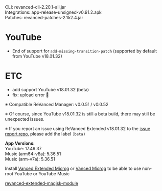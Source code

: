 CLI: revanced-cli-2.20.1-all.jar  
Integrations: app-release-unsigned-v0.91.2.apk  
Patches: revanced-patches-2.152.4.jar  

YouTube
==
- End of support for `add-missing-transition-patch` (supported by default from YouTube v18.01.32)

ETC
==
- add support YouTube v18.01.32 (beta)
- fix: upload error 🫠

※ Compatible ReVanced Manager: v0.0.51 / v0.0.52

※ Of course, since YouTube v18.01.32 is still a beta build, there may still be unexpected issues.

※ If you report an issue using ReVanced Extended v18.01.32 to the [issue report repo](https://github.com/inotia00/ReVanced_Extended), please add the label `(beta)`
  
**App Versions:**  
YouTube: 17.49.37  
Music (arm64-v8a): 5.36.51  
Music (arm-v7a): 5.36.51  

Install [Vanced Extended Microg](https://github.com/inotia00/VancedMicroG/releases) or [Vanced Microg](https://github.com/TeamVanced/VancedMicroG/releases) to be able to use non-root YouTube or YouTube Music  

[revanced-extended-magisk-module](https://github.com/MatadorProBr/revanced-extended-magisk-module)